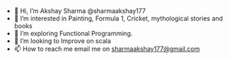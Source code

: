 - 👋 Hi, I’m Akshay Sharma @sharmaakshay177
- 👀 I’m interested in Painting, Formula 1, Cricket, mythological stories and books
- 🌱 I’m exploring Functional Programming.
- 💞️ I’m looking to Improve on scala
- 📫 How to reach me email me on sharmaakshay177@gmail.com

<!---
sharmaakshay177/sharmaakshay177 is a ✨ special ✨ repository because its `README.md` (this file) appears on your GitHub profile.
You can click the Preview link to take a look at your changes.
--->
